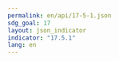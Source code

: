 ```yaml
---
permalink: en/api/17-5-1.json
sdg_goal: 17
layout: json_indicator
indicator: "17.5.1"
lang: en
---
```

